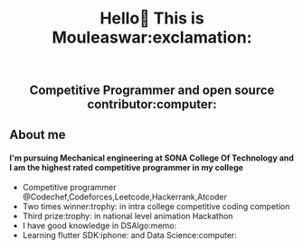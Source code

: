 <h1 align="center"> Hello👋 This is Mouleaswar:exclamation: <br></br>
<h2 align="center"> Competitive Programmer and open source contributor:computer:</h2>
<h2>About me</h2>
<h4>I'm pursuing Mechanical engineering at SONA College Of Technology and I am the highest rated competitive programmer in my college</h4>
<ul>
  <li>Competitive programmer @Codechef,Codeforces,Leetcode,Hackerrank,Atcoder</li>
  <li>Two times winner:trophy: in intra college competitive coding competion</li>
  <li>Third prize:trophy: in national level animation Hackathon</li>
  <li>I have good knowledge in DSAlgo:memo:</li>
  <li>Learning flutter SDK:iphone: and Data Science:computer:</li>
</ul>
